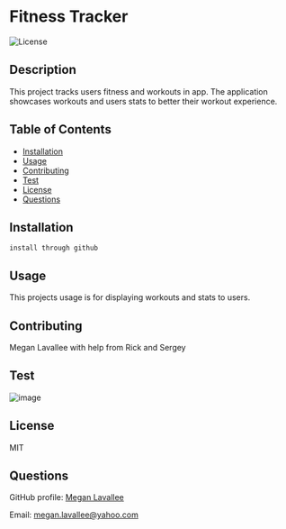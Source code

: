  
# Fitness Tracker

![License](https://img.shields.io/badge/License-MIT-blue)
        
## Description
This project tracks users fitness and workouts in app.  The application showcases workouts and users stats to better their workout experience.
        
## Table of Contents
* [Installation](#installation)
* [Usage](#usage)
* [Contributing](#contributing)
* [Test](#tests)
* [License](#license)
* [Questions](#questions)
        


## Installation
```
install through github
```

## Usage
This projects usage is for displaying workouts and stats to users.

        
## Contributing
Megan Lavallee with help from Rick and Sergey
        
## Test
![image](https://user-images.githubusercontent.com/73404164/104992326-0798d380-59de-11eb-8083-dfee90ac9eda.png)
        
## License
MIT

## Questions
GitHub profile: [Megan Lavallee](https://github.com/meganlavallee)

Email: megan.lavallee@yahoo.com